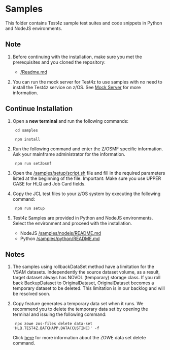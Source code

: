 # Samples

This folder contains Test4z sample test suites and code snippets in Python and NodeJS environments.

## Note
1. Before continuing with the installation, make sure you met the prerequisites and you cloned the repository:
    * [/Readme.md](/README.md)

2. You can run the mock server for Test4z to use samples with no need to install the Test4z service on z/OS. 
See [Mock Server](/samples/mock/Readme.md) for more information.

## Continue Installation

1. Open a **new terminal** and run the following commands:
    
        cd samples
    
        npm install
    
2. Run the following command and enter the Z/OSMF specific information. Ask your mainframe administrator for the information.
    
        npm run setZosmf
            
3. Open the [/samples/setup/script.sh](/samples/setup/script.sh)  file and fill in the required parameters listed at the beginning of the file. Important: Make sure you use UPPER CASE for HLQ and Job Card fields.
                                                                 
4. Copy the JCL test files to your z/OS system by executing the following command: 

        npm run setup
    
5. Test4z Samples are provided in Python and NodeJS environments. Select the environment and proceed with the installation.

    * NodeJS [/samples/nodejs/README.md](/samples/nodejs/README.md)
    * Python [/samples/python/README.md](/samples/python/README.md) 


## Notes

1. The samples using rollbackDataSet method have a limitation for the VSAM datasets. 
 Independently the source dataset volume, as a result, target dataset always has NOVOL 
 (temporary) storage class. If you roll back BackupDataset to OriginalDataset, OriginalDataset 
 becomes a temporary dataset to be deleted. This limitation is in our backlog and will be resolved soon.
 
2. Copy feature generates a temporary data set when it runs.
We recommend you to delete the temporary data set by opening the terminal and issuing the following command:

        npx zowe zos-files delete data-set 'HLQ.TEST4Z.BATCHAPP.DATA(CUSTINC)' -f

    Click [here](https://docs.zowe.org/stable/web_help/docs/zowe_zos-files_delete_data-set.html)
    for more information about the ZOWE data set delete command.
